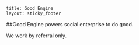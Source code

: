 ```
title: Good Engine
layout: sticky_footer
```

##Good Engine powers social enterprise to do good.

We work by referral only.
